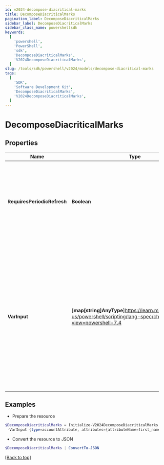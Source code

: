 ```yaml
---
id: v2024-decompose-diacritical-marks
title: DecomposeDiacriticalMarks
pagination_label: DecomposeDiacriticalMarks
sidebar_label: DecomposeDiacriticalMarks
sidebar_class_name: powershellsdk
keywords:
  [
    'powershell',
    'PowerShell',
    'sdk',
    'DecomposeDiacriticalMarks',
    'V2024DecomposeDiacriticalMarks',
  ]
slug: /tools/sdk/powershell/v2024/models/decompose-diacritical-marks
tags:
  [
    'SDK',
    'Software Development Kit',
    'DecomposeDiacriticalMarks',
    'V2024DecomposeDiacriticalMarks',
  ]
---
```


# DecomposeDiacriticalMarks

## Properties

| Name | Type | Description | Notes |
| --- | --- | --- | --- |
| **RequiresPeriodicRefresh** | **Boolean** | A value that indicates whether the transform logic should be re-evaluated every evening as part of the identity refresh process | [optional] [default to $false] |
| **VarInput** | [**map[string]AnyType**]https://learn.microsoft.com/en-us/powershell/scripting/lang-spec/chapter-04?view=powershell-7.4 | This is an optional attribute that can explicitly define the input data which will be fed into the transform logic. If input is not provided, the transform will take its input from the source and attribute combination configured via the UI. | [optional] |

## Examples

- Prepare the resource

```powershell
$DecomposeDiacriticalMarks = Initialize-V2024DecomposeDiacriticalMarks  -RequiresPeriodicRefresh false `
 -VarInput {type=accountAttribute, attributes={attributeName=first_name, sourceName=Source}}
```

- Convert the resource to JSON

```powershell
$DecomposeDiacriticalMarks | ConvertTo-JSON
```

[[Back to top]](#)

